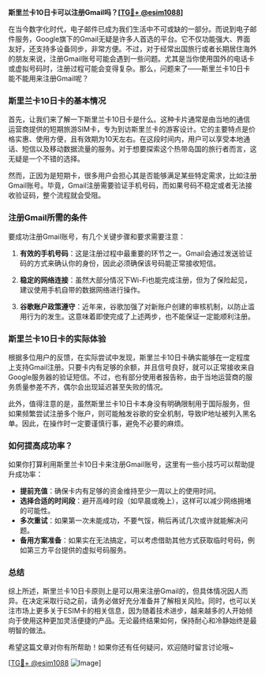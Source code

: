 **斯里兰卡10日卡可以注册Gmail吗？[[TG💪+ @esim1088](https://t.me/s/esim1088)]**

在当今数字化时代，电子邮件已成为我们生活中不可或缺的一部分。而说到电子邮件服务，Google旗下的Gmail无疑是许多人首选的平台。它不仅功能强大、界面友好，还支持多设备同步，非常方便。不过，对于经常出国旅行或者长期居住海外的朋友来说，注册Gmail账号可能会遇到一些问题。尤其是当你使用国外的电话卡或虚拟号码时，注册过程可能会变得复杂。那么，问题来了——斯里兰卡10日卡能不能用来注册Gmail呢？

### 斯里兰卡10日卡的基本情况

首先，让我们来了解一下斯里兰卡10日卡是什么。这种卡片通常是由当地的通信运营商提供的短期旅游SIM卡，专为到访斯里兰卡的游客设计。它的主要特点是价格实惠、使用方便，且有效期为10天左右。在这段时间内，用户可以享受本地通话、短信以及移动数据流量的服务。对于想要探索这个热带岛国的旅行者而言，这无疑是一个不错的选择。

然而，正因为是短期卡，很多用户会担心其是否能够满足某些特定需求，比如注册Gmail账号。毕竟，Gmail注册需要验证手机号码，而如果号码不稳定或者无法接收验证码，整个流程就会受阻。

### 注册Gmail所需的条件

要成功注册Gmail账号，有几个关键步骤和要求需要注意：

1. **有效的手机号码**：这是注册过程中最重要的环节之一。Gmail会通过发送验证码的方式来确认你的身份，因此必须确保该号码能正常接收短信。
   
2. **稳定的网络连接**：虽然大部分情况下Wi-Fi也能完成注册，但为了保险起见，建议使用手机自带的数据网络进行操作。

3. **谷歌账户政策遵守**：近年来，谷歌加强了对新账户创建的审核机制，以防止滥用行为的发生。这意味着即使完成了上述两步，也不能保证一定能顺利注册。

### 斯里兰卡10日卡的实际体验

根据多位用户的反馈，在实际尝试中发现，斯里兰卡10日卡确实能够在一定程度上支持Gmail注册。只要卡内有足够的余额，并且信号良好，就可以正常接收来自Google服务器的验证短信。不过，也有部分使用者报告称，由于当地运营商的服务质量参差不齐，偶尔会出现延迟甚至失败的情况。

此外，值得注意的是，虽然斯里兰卡10日卡本身没有明确限制用于国际服务，但如果频繁尝试注册多个账户，则可能触发谷歌的安全机制，导致IP地址被列入黑名单。因此，在操作时一定要谨慎行事，避免不必要的麻烦。

### 如何提高成功率？

如果你打算利用斯里兰卡10日卡来注册Gmail账号，这里有一些小技巧可以帮助提升成功率：

- **提前充值**：确保卡内有足够的资金维持至少一周以上的使用时间。
- **选择合适的时间段**：避开高峰时段（如早晨或晚上），这样可以减少网络拥堵的可能性。
- **多次重试**：如果第一次未能成功，不要气馁，稍后再试几次或许就能解决问题。
- **备用方案准备**：如果实在无法搞定，可以考虑借助其他方式获取临时号码，例如第三方平台提供的虚拟号码服务。

### 总结

综上所述，斯里兰卡10日卡原则上是可以用来注册Gmail的，但具体情况因人而异。在决定采取行动之前，请务必做好充分准备并了解相关风险。同时，也可以关注市场上更多关于ESIM卡的相关信息，因为随着技术进步，越来越多的人开始倾向于使用这种更加灵活便捷的产品。无论最终结果如何，保持耐心和冷静始终是最明智的做法。

希望这篇文章对你有所帮助！如果你还有任何疑问，欢迎随时留言讨论哦~

[[TG💪+ @esim1088](https://t.me/s/esim1088) ![Image](https://i.postimg.cc/4NQfJmqS/Snipaste-2025-05-13-00-14-12.png)]